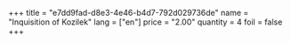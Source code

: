 +++
title = "e7dd9fad-d8e3-4e46-b4d7-792d029736de"
name = "Inquisition of Kozilek"
lang = ["en"]
price = "2.00"
quantity = 4
foil = false
+++
